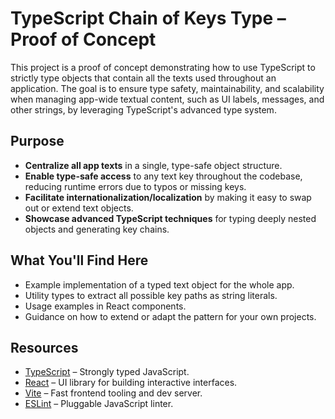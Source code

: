 # TypeScript Chain of Keys Type – Proof of Concept

This project is a proof of concept demonstrating how to use TypeScript to strictly type objects that contain all the texts used throughout an application. The goal is to ensure type safety, maintainability, and scalability when managing app-wide textual content, such as UI labels, messages, and other strings, by leveraging TypeScript's advanced type system.

## Purpose

- **Centralize all app texts** in a single, type-safe object structure.
- **Enable type-safe access** to any text key throughout the codebase, reducing runtime errors due to typos or missing keys.
- **Facilitate internationalization/localization** by making it easy to swap out or extend text objects.
- **Showcase advanced TypeScript techniques** for typing deeply nested objects and generating key chains.

## What You'll Find Here

- Example implementation of a typed text object for the whole app.
- Utility types to extract all possible key paths as string literals.
- Usage examples in React components.
- Guidance on how to extend or adapt the pattern for your own projects.

## Resources

- [TypeScript](https://www.typescriptlang.org/) – Strongly typed JavaScript.
- [React](https://react.dev/) – UI library for building interactive interfaces.
- [Vite](https://vitejs.dev/) – Fast frontend tooling and dev server.
- [ESLint](https://eslint.org/) – Pluggable JavaScript linter.
